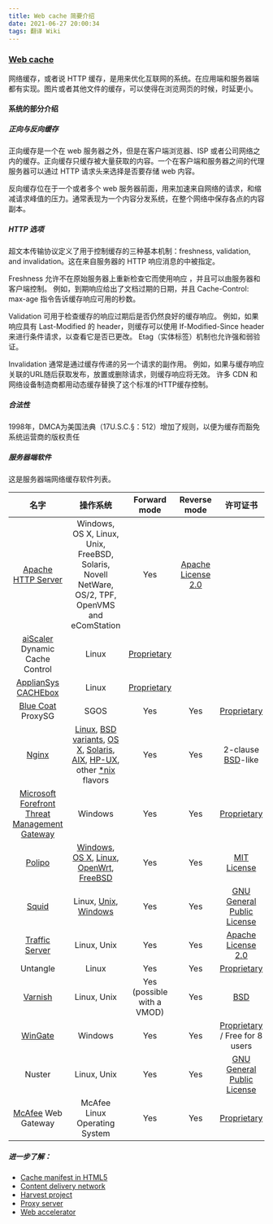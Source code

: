 ```yaml
---
title: Web cache 简要介绍
date: 2021-06-27 20:00:34
tags: 翻译 Wiki
---
```


### [Web cache](https://zh.wikipedia.org/wiki/Web%E7%BC%93%E5%AD%98)

网络缓存，或者说 HTTP 缓存，是用来优化互联网的系统。在应用端和服务器端都有实现。图片或者其他文件的缓存，可以使得在浏览网页的时候，时延更小。

#### 系统的部分介绍

##### 正向与反向缓存

正向缓存是一个在 web 服务器之外，但是在客户端浏览器、ISP 或者公司网络之内的缓存。正向缓存只缓存被大量获取的内容。一个在客户端和服务器之间的代理服务器可以通过 HTTP 请求头来选择是否要存储 web 内容。

反向缓存位在于一个或者多个 web 服务器前面，用来加速来自网络的请求，和缩减请求峰值的压力。通常表现为一个内容分发系统，在整个网络中保存各点的内容副本。

##### HTTP 选项

超文本传输协议定义了用于控制缓存的三种基本机制：freshness, validation, and invalidation。这在来自服务器的 HTTP 响应消息的中被指定。

Freshness 允许不在原始服务器上重新检查它而使用响应 ，并且可以由服务器和客户端控制。 例如，到期响应给出了文档过期的日期，并且 Cache-Control: max-age 指令告诉缓存响应可用的秒数。

Validation 可用于检查缓存的响应过期后是否仍然良好的缓存响应。 例如，如果响应具有 Last-Modified 的 header，则缓存可以使用 If-Modified-Since header 来进行条件请求，以查看它是否已更改。 Etag（实体标签）机制也允许强和弱验证。

Invalidation 通常是通过缓存传递的另一个请求的副作用。 例如，如果与缓存响应关联的URL随后获取发布，放置或删除请求，则缓存响应将无效。 许多 CDN 和网络设备制造商都用动态缓存替换了这个标准的HTTP缓存控制。

##### 合法性

1998年，DMCA为美国法典（17U.S.C.§：512）增加了规则，以便为缓存而豁免系统运营商的版权责任

##### 服务器端软件

这是服务器端网络缓存软件列表。

|                             名字                             |                           操作系统                           |                         Forward mode                         |                         Reverse mode                         |                           许可证书                           |
| :----------------------------------------------------------: | :----------------------------------------------------------: | :----------------------------------------------------------: | :----------------------------------------------------------: | :----------------------------------------------------------: |
| [Apache HTTP Server](https://en.wikipedia.org/wiki/Apache_HTTP_Server_for_S60) | Windows, OS X, Linux, Unix, FreeBSD, Solaris, Novell NetWare, OS/2, TPF, OpenVMS and eComStation |                             Yes                              | [Apache License 2.0](https://en.wikipedia.org/wiki/Apache_License_2.0) |                                                              |
| [aiScaler](https://en.wikipedia.org/wiki/AiScaler) Dynamic Cache Control |                            Linux                             | [Proprietary](https://en.wikipedia.org/wiki/Proprietary_software) |                                                              |                                                              |
| [ApplianSys CACHEbox](https://en.wikipedia.org/wiki/ApplianSys#CACHEbox) |                            Linux                             | [Proprietary](https://en.wikipedia.org/wiki/Proprietary_software) |                                                              |                                                              |
| [Blue Coat](https://en.wikipedia.org/wiki/Blue_Coat_Systems) ProxySG |                             SGOS                             |                             Yes                              |                             Yes                              | [Proprietary](https://en.wikipedia.org/wiki/Proprietary_software) |
|         [Nginx](https://en.wikipedia.org/wiki/Nginx)         | [Linux](https://en.wikipedia.org/wiki/Linux), [BSD variants](https://en.wikipedia.org/wiki/BSD), [OS X](https://en.wikipedia.org/wiki/OS_X), [Solaris](https://en.wikipedia.org/wiki/Solaris_(operating_system)), [AIX](https://en.wikipedia.org/wiki/AIX), [HP-UX](https://en.wikipedia.org/wiki/HP-UX), other [*nix](https://en.wikipedia.org/wiki/*nix) flavors |                             Yes                              |                             Yes                              | 2-clause [BSD](https://en.wikipedia.org/wiki/BSD_licenses)-like |
| [Microsoft Forefront Threat Management Gateway](https://en.wikipedia.org/wiki/Microsoft_Forefront_Threat_Management_Gateway) |                           Windows                            |                             Yes                              |                             Yes                              | [Proprietary](https://en.wikipedia.org/wiki/Proprietary_software) |
|        [Polipo](https://en.wikipedia.org/wiki/Polipo)        | [Windows](https://en.wikipedia.org/wiki/Windows), [OS X](https://en.wikipedia.org/wiki/OS_X), [Linux](https://en.wikipedia.org/wiki/Linux), [OpenWrt](https://en.wikipedia.org/wiki/OpenWrt), [FreeBSD](https://en.wikipedia.org/wiki/FreeBSD) |                             Yes                              |                             Yes                              |   [MIT License](https://en.wikipedia.org/wiki/MIT_License)   |
|   [Squid](https://en.wikipedia.org/wiki/Squid_(software))    | Linux, [Unix](https://en.wikipedia.org/wiki/Unix_filesystem), [Windows](https://en.wikipedia.org/wiki/Windows_10_version_history) |                             Yes                              |                             Yes                              | [GNU General Public License](https://en.wikipedia.org/wiki/GNU_General_Public_License) |
| [Traffic Server](https://en.wikipedia.org/wiki/Traffic_Server) |                         Linux, Unix                          |                             Yes                              |                             Yes                              | [Apache License 2.0](https://en.wikipedia.org/wiki/Apache_License_2.0) |
|                           Untangle                           |                            Linux                             |                             Yes                              |                             Yes                              | [Proprietary](https://en.wikipedia.org/wiki/Proprietary_software) |
| [Varnish](https://en.wikipedia.org/wiki/Varnish_(software))  |                         Linux, Unix                          |                  Yes (possible with a VMOD)                  |                             Yes                              |      [BSD](https://en.wikipedia.org/wiki/BSD_licenses)       |
|       [WinGate](https://en.wikipedia.org/wiki/WinGate)       |                           Windows                            |                             Yes                              |                             Yes                              | [Proprietary](https://en.wikipedia.org/wiki/Proprietary_software) / Free for 8 users |
|                            Nuster                            |                         Linux, Unix                          |                             Yes                              |                             Yes                              | [GNU General Public License](https://en.wikipedia.org/wiki/GNU_General_Public_License) |
|  [McAfee](https://en.wikipedia.org/wiki/McAfee) Web Gateway  |                McAfee Linux Operating System                 |                             Yes                              |                             Yes                              | [Proprietary](https://en.wikipedia.org/wiki/Proprietary_software) |

##### 进一步了解：

- [Cache manifest in HTML5](https://en.wikipedia.org/wiki/Cache_manifest_in_HTML5)
- [Content delivery network](https://en.wikipedia.org/wiki/Content_delivery_network)
- [Harvest project](https://en.wikipedia.org/wiki/Harvest_project)
- [Proxy server](https://en.wikipedia.org/wiki/Proxy_server)
- [Web accelerator](https://en.wikipedia.org/wiki/Web_accelerator)
